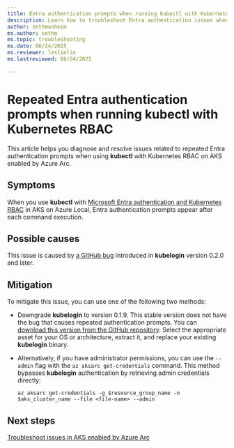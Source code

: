 ```yaml
---
title: Entra authentication prompts when running kubectl with Kubernetes RBAC
description: Learn how to troubleshoot Entra authentication issues when using kubectl with Kubernetes RBAC.
author: sethmanheim
ms.author: sethm
ms.topic: troubleshooting
ms.date: 06/24/2025
ms.reviewer: leslielin
ms.lastreviewed: 06/24/2025

---
```


# Repeated Entra authentication prompts when running kubectl with Kubernetes RBAC

This article helps you diagnose and resolve issues related to repeated Entra authentication prompts when using **kubectl** with Kubernetes RBAC on AKS enabled by Azure Arc.

## Symptoms

When you use **kubectl** with [Microsoft Entra authentication and Kubernetes RBAC](kubernetes-rbac-local.md) in AKS on Azure Local, Entra authentication prompts appear after each command execution.

## Possible causes

This issue is caused by [a GitHub bug](https://github.com/Azure/kubelogin/issues/654) introduced in **kubelogin** version 0.2.0 and later.

## Mitigation

To mitigate this issue, you can use one of the following two methods:

- Downgrade **kubelogin** to version 0.1.9. This stable version does not have the bug that causes repeated authentication prompts. You can [download this version from the GitHub repository](https://github.com/Azure/kubelogin/releases/tag/v0.1.9). Select the appropriate asset for your OS or architecture, extract it, and replace your existing **kubelogin** binary.
- Alternatively, if you have administrator permissions, you can use the `--admin` flag with the `az aksarc get-credentials` command. This method bypasses **kubelogin** authentication by retrieving admin credentials directly:

  ```azurecli
  az aksarc get-credentials -g $resource_group_name -n $aks_cluster_name --file <file-name> --admin
  ```

## Next steps

[Troubleshoot issues in AKS enabled by Azure Arc](aks-troubleshoot.md)
